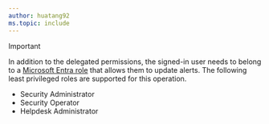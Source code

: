 ```yaml
---
author: huatang92
ms.topic: include
---
```


> [!IMPORTANT]
> In addition to the delegated permissions, the signed-in user needs to belong to a [Microsoft Entra role](/entra/identity/role-based-access-control/permissions-reference?toc=%2Fgraph%2Ftoc.json) that allows them to update alerts. The following least privileged roles are supported for this operation.
> - Security Administrator
> - Security Operator
> - Helpdesk Administrator
